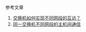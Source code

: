 参考文章

1. [交换机如何实现不同网段的互访？](https://www.bilibili.com/read/cv16132872/)
2. [同一交换机不同网段的主机间通信](https://www.jianshu.com/p/a0f7899fd097)